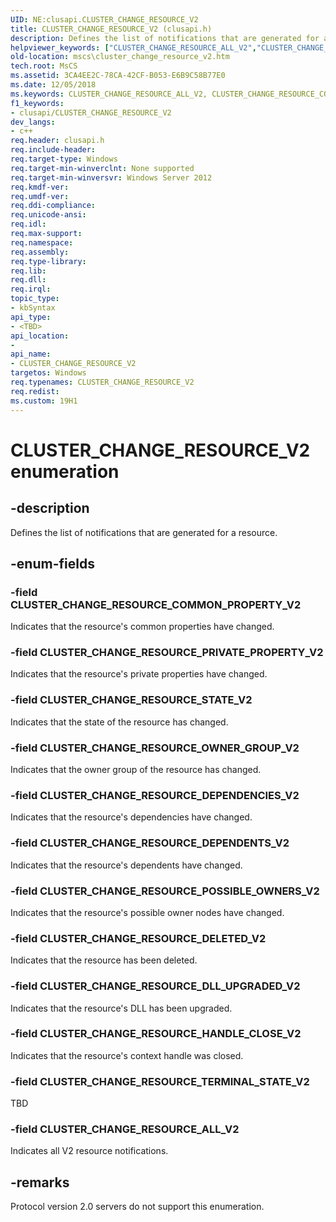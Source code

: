 ```yaml
---
UID: NE:clusapi.CLUSTER_CHANGE_RESOURCE_V2
title: CLUSTER_CHANGE_RESOURCE_V2 (clusapi.h)
description: Defines the list of notifications that are generated for a resource.helpviewer_keywords: ["CLUSTER_CHANGE_RESOURCE_ALL_V2","CLUSTER_CHANGE_RESOURCE_COMMON_PROPERTY_V2","CLUSTER_CHANGE_RESOURCE_DELETED_V2","CLUSTER_CHANGE_RESOURCE_DEPENDENCIES_V2","CLUSTER_CHANGE_RESOURCE_DEPENDENTS_V2","CLUSTER_CHANGE_RESOURCE_DLL_UPGRADED_V2","CLUSTER_CHANGE_RESOURCE_HANDLE_CLOSE_V2","CLUSTER_CHANGE_RESOURCE_OWNER_GROUP_V2","CLUSTER_CHANGE_RESOURCE_POSSIBLE_OWNERS_V2","CLUSTER_CHANGE_RESOURCE_PRIVATE_PROPERTY_V2","CLUSTER_CHANGE_RESOURCE_STATE_V2","CLUSTER_CHANGE_RESOURCE_TERMINAL_STATE_V2","CLUSTER_CHANGE_RESOURCE_V2","CLUSTER_CHANGE_RESOURCE_V2 enumeration [Failover Cluster]","clusapi/CLUSTER_CHANGE_RESOURCE_ALL_V2","clusapi/CLUSTER_CHANGE_RESOURCE_COMMON_PROPERTY_V2","clusapi/CLUSTER_CHANGE_RESOURCE_DELETED_V2","clusapi/CLUSTER_CHANGE_RESOURCE_DEPENDENCIES_V2","clusapi/CLUSTER_CHANGE_RESOURCE_DEPENDENTS_V2","clusapi/CLUSTER_CHANGE_RESOURCE_DLL_UPGRADED_V2","clusapi/CLUSTER_CHANGE_RESOURCE_HANDLE_CLOSE_V2","clusapi/CLUSTER_CHANGE_RESOURCE_OWNER_GROUP_V2","clusapi/CLUSTER_CHANGE_RESOURCE_POSSIBLE_OWNERS_V2","clusapi/CLUSTER_CHANGE_RESOURCE_PRIVATE_PROPERTY_V2","clusapi/CLUSTER_CHANGE_RESOURCE_STATE_V2","clusapi/CLUSTER_CHANGE_RESOURCE_TERMINAL_STATE_V2","clusapi/CLUSTER_CHANGE_RESOURCE_V2","msclus/CLUSTER_CHANGE_RESOURCE_ALL_V2","msclus/CLUSTER_CHANGE_RESOURCE_COMMON_PROPERTY_V2","msclus/CLUSTER_CHANGE_RESOURCE_DELETED_V2","msclus/CLUSTER_CHANGE_RESOURCE_DEPENDENCIES_V2","msclus/CLUSTER_CHANGE_RESOURCE_DEPENDENTS_V2","msclus/CLUSTER_CHANGE_RESOURCE_DLL_UPGRADED_V2","msclus/CLUSTER_CHANGE_RESOURCE_HANDLE_CLOSE_V2","msclus/CLUSTER_CHANGE_RESOURCE_OWNER_GROUP_V2","msclus/CLUSTER_CHANGE_RESOURCE_POSSIBLE_OWNERS_V2","msclus/CLUSTER_CHANGE_RESOURCE_PRIVATE_PROPERTY_V2","msclus/CLUSTER_CHANGE_RESOURCE_STATE_V2","msclus/CLUSTER_CHANGE_RESOURCE_TERMINAL_STATE_V2","msclus/CLUSTER_CHANGE_RESOURCE_V2","mscs.cluster_change_resource_v2"]
old-location: mscs\cluster_change_resource_v2.htm
tech.root: MsCS
ms.assetid: 3CA4EE2C-78CA-42CF-B053-E6B9C58B77E0
ms.date: 12/05/2018
ms.keywords: CLUSTER_CHANGE_RESOURCE_ALL_V2, CLUSTER_CHANGE_RESOURCE_COMMON_PROPERTY_V2, CLUSTER_CHANGE_RESOURCE_DELETED_V2, CLUSTER_CHANGE_RESOURCE_DEPENDENCIES_V2, CLUSTER_CHANGE_RESOURCE_DEPENDENTS_V2, CLUSTER_CHANGE_RESOURCE_DLL_UPGRADED_V2, CLUSTER_CHANGE_RESOURCE_HANDLE_CLOSE_V2, CLUSTER_CHANGE_RESOURCE_OWNER_GROUP_V2, CLUSTER_CHANGE_RESOURCE_POSSIBLE_OWNERS_V2, CLUSTER_CHANGE_RESOURCE_PRIVATE_PROPERTY_V2, CLUSTER_CHANGE_RESOURCE_STATE_V2, CLUSTER_CHANGE_RESOURCE_TERMINAL_STATE_V2, CLUSTER_CHANGE_RESOURCE_V2, CLUSTER_CHANGE_RESOURCE_V2 enumeration [Failover Cluster], clusapi/CLUSTER_CHANGE_RESOURCE_ALL_V2, clusapi/CLUSTER_CHANGE_RESOURCE_COMMON_PROPERTY_V2, clusapi/CLUSTER_CHANGE_RESOURCE_DELETED_V2, clusapi/CLUSTER_CHANGE_RESOURCE_DEPENDENCIES_V2, clusapi/CLUSTER_CHANGE_RESOURCE_DEPENDENTS_V2, clusapi/CLUSTER_CHANGE_RESOURCE_DLL_UPGRADED_V2, clusapi/CLUSTER_CHANGE_RESOURCE_HANDLE_CLOSE_V2, clusapi/CLUSTER_CHANGE_RESOURCE_OWNER_GROUP_V2, clusapi/CLUSTER_CHANGE_RESOURCE_POSSIBLE_OWNERS_V2, clusapi/CLUSTER_CHANGE_RESOURCE_PRIVATE_PROPERTY_V2, clusapi/CLUSTER_CHANGE_RESOURCE_STATE_V2, clusapi/CLUSTER_CHANGE_RESOURCE_TERMINAL_STATE_V2, clusapi/CLUSTER_CHANGE_RESOURCE_V2, msclus/CLUSTER_CHANGE_RESOURCE_ALL_V2, msclus/CLUSTER_CHANGE_RESOURCE_COMMON_PROPERTY_V2, msclus/CLUSTER_CHANGE_RESOURCE_DELETED_V2, msclus/CLUSTER_CHANGE_RESOURCE_DEPENDENCIES_V2, msclus/CLUSTER_CHANGE_RESOURCE_DEPENDENTS_V2, msclus/CLUSTER_CHANGE_RESOURCE_DLL_UPGRADED_V2, msclus/CLUSTER_CHANGE_RESOURCE_HANDLE_CLOSE_V2, msclus/CLUSTER_CHANGE_RESOURCE_OWNER_GROUP_V2, msclus/CLUSTER_CHANGE_RESOURCE_POSSIBLE_OWNERS_V2, msclus/CLUSTER_CHANGE_RESOURCE_PRIVATE_PROPERTY_V2, msclus/CLUSTER_CHANGE_RESOURCE_STATE_V2, msclus/CLUSTER_CHANGE_RESOURCE_TERMINAL_STATE_V2, msclus/CLUSTER_CHANGE_RESOURCE_V2, mscs.cluster_change_resource_v2
f1_keywords:
- clusapi/CLUSTER_CHANGE_RESOURCE_V2
dev_langs:
- c++
req.header: clusapi.h
req.include-header: 
req.target-type: Windows
req.target-min-winverclnt: None supported
req.target-min-winversvr: Windows Server 2012
req.kmdf-ver: 
req.umdf-ver: 
req.ddi-compliance: 
req.unicode-ansi: 
req.idl: 
req.max-support: 
req.namespace: 
req.assembly: 
req.type-library: 
req.lib: 
req.dll: 
req.irql: 
topic_type:
- kbSyntax
api_type:
- <TBD>
api_location:
- 
api_name:
- CLUSTER_CHANGE_RESOURCE_V2
targetos: Windows
req.typenames: CLUSTER_CHANGE_RESOURCE_V2
req.redist: 
ms.custom: 19H1
---
```


# CLUSTER_CHANGE_RESOURCE_V2 enumeration


## -description


Defines the list of notifications that are generated for a resource.


## -enum-fields




### -field CLUSTER_CHANGE_RESOURCE_COMMON_PROPERTY_V2

Indicates that the resource's common properties have changed.


### -field CLUSTER_CHANGE_RESOURCE_PRIVATE_PROPERTY_V2

Indicates that the resource's private properties have changed.


### -field CLUSTER_CHANGE_RESOURCE_STATE_V2

Indicates that the state of the resource has changed.


### -field CLUSTER_CHANGE_RESOURCE_OWNER_GROUP_V2

Indicates that the owner group of the resource has changed.


### -field CLUSTER_CHANGE_RESOURCE_DEPENDENCIES_V2

Indicates that the resource's dependencies have changed.


### -field CLUSTER_CHANGE_RESOURCE_DEPENDENTS_V2

Indicates that the resource's dependents have changed.


### -field CLUSTER_CHANGE_RESOURCE_POSSIBLE_OWNERS_V2

Indicates that the resource's possible owner nodes have changed.


### -field CLUSTER_CHANGE_RESOURCE_DELETED_V2

Indicates that the resource has been deleted.


### -field CLUSTER_CHANGE_RESOURCE_DLL_UPGRADED_V2

Indicates that the resource's DLL has been upgraded.


### -field CLUSTER_CHANGE_RESOURCE_HANDLE_CLOSE_V2

Indicates that the resource's context handle was closed.


### -field CLUSTER_CHANGE_RESOURCE_TERMINAL_STATE_V2

TBD


### -field CLUSTER_CHANGE_RESOURCE_ALL_V2

Indicates all V2 resource notifications.


## -remarks



Protocol version 2.0 servers do not support this enumeration.



